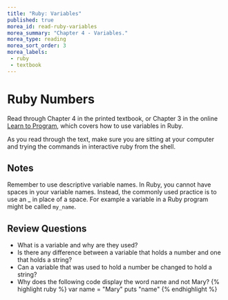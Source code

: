 ```yaml
---
title: "Ruby: Variables"
published: true
morea_id: read-ruby-variables
morea_summary: "Chapter 4 - Variables."
morea_type: reading
morea_sort_order: 3
morea_labels:
 - ruby
 - textbook
---
```


# Ruby Numbers
Read through Chapter 4 in the printed textbook, or Chapter 3 in the online [Learn to Program](https://pine.fm/LearnToProgram/chap_02.html), which covers how to use variables in Ruby.

As you read through the text, make sure you are sitting at your computer and trying the commands in interactive ruby from the shell.  

## Notes
Remember to use descriptive variable names.  In Ruby, you cannot have spaces in your variable names. Instead, the commonly used practice is to use an _ in place of a space.  For example a variable in a Ruby program might be called `my_name`.


## Review Questions

- What is a variable and why are they used?
- Is there any difference between a variable that holds a number and one that holds a string?
- Can a variable that was used to hold a number be changed to hold a string?
- Why does the following code display the word name and not Mary?
{% highlight ruby %}
var name = "Mary"
puts "name"
{% endhighlight %}
